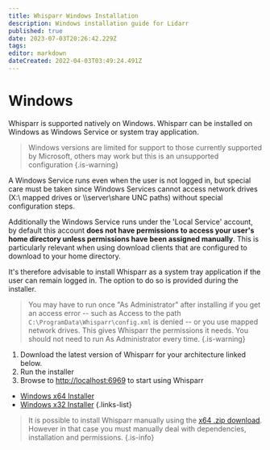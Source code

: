 ```yaml
---
title: Whisparr Windows Installation
description: Windows installation guide for Lidarr
published: true
date: 2023-07-03T20:26:42.229Z
tags: 
editor: markdown
dateCreated: 2022-04-03T03:49:24.491Z
---
```


# Windows

Whisparr is supported natively on Windows. Whisparr can be installed on Windows as Windows Service or system tray application.
> Windows versions are limited for support to those currently supported by Microsoft, others may work but this is an unsupported configuration
{.is-warning}

A Windows Service runs even when the user is not logged in, but special care must be taken since Windows Services cannot access network drives (X:\ mapped drives or \\\server\share UNC paths) without special configuration steps.

Additionally the Windows Service runs under the 'Local Service' account, by default this account **does not have permissions to access your user's home directory unless permissions have been assigned manually**. This is particularly relevant when using download clients that are configured to download to your home directory.

It's therefore advisable to install Whisparr as a system tray application if the user can remain logged in. The option to do so is provided during the installer.

> You may have to run once "As Administrator" after installing if you get an access error -- such as Access to the path `C:\ProgramData\Whisparr\config.xml` is denied -- or you use mapped network drives. This gives Whisparr the permissions it needs. You should not need to run As Administrator every time.
{.is-warning}

1. Download the latest version of Whisparr for your architecture linked below.
1. Run the installer
1. Browse to <http://localhost:6969> to start using Whisparr

- [Windows x64 Installer](https://whisparr.servarr.com/v1/update/nightly/updatefile?os=windows&runtime=netcore&arch=x64&installer=true)
- [Windows x32 Installer](https://whisparr.servarr.com/v1/update/nightly/updatefile?os=windows&runtime=netcore&arch=x86&installer=true)
{.links-list}

> It is possible to install Whisparr manually using the [x64 .zip download](https://whisparr.servarr.com/v1/update/nightly/updatefile?os=windows&runtime=netcore&arch=x64). However in that case you must manually deal with dependencies, installation and permissions.
{.is-info}
